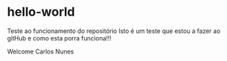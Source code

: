 # hello-world
Teste ao funcionamento do repositório
Isto é um teste que estou a fazer ao gitHub e como esta porra funciona!!!


Welcome
Carlos Nunes
